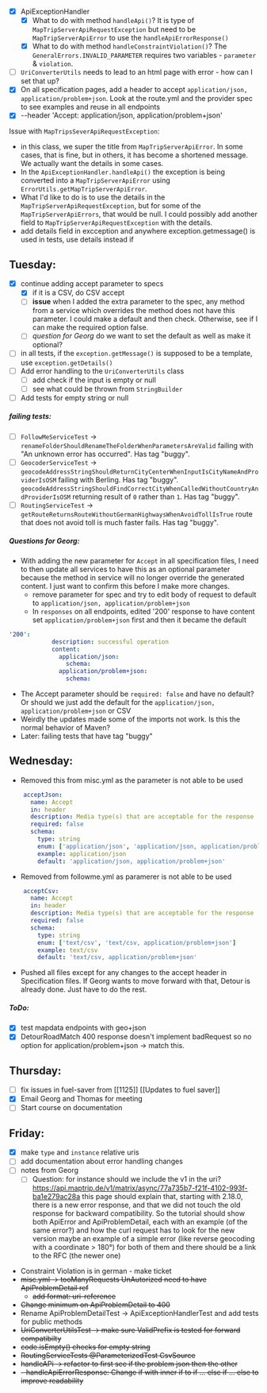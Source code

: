 - [x] ApiExceptionHandler 
	- [x] What to do with method `handleApi()`? It is type of `MapTripServerApiRequestException` but need to be `MapTripServerApiError` to use the `handleApiErrorResponse()`
	- [x] What to do with method `handleConstraintViolation()`? The `GeneralErrors.INVALID_PARAMETER` requires two variables - `parameter` & `violation`. 
- [ ] `UriConverterUtils` needs to lead to an html page with error - how can I set that up? 
- [x] On all specification pages, add a header to accept `application/json, application/problem+json`. Look at the route.yml and the provider spec to see examples and reuse in all endpoints
- [x] --header 'Accept: application/json, application/problem+json'

Issue with `MapTripsSeverApiRequestException`:
- in this class, we super the title from `MapTripServerApiError`. In some cases, that is fine, but in others, it has become a shortened message. We actually want the details in some cases. 
- In the `ApiExceptionHandler.handleApi()` the exception is being converted into a `MapTripServerApiError` using `ErrorUtils.getMapTripServerApiError`. 
- What I'd like to do is to use the details in the `MapTripServerApiRequestException`, but for some of the `MapTripServerApiErrors`, that would be null. I could possibly add another field to `MapTripServerApiRequestException` with the details. 
- add details field in excception and anywhere exception.getmessage() is used in tests, use details instead if 

## Tuesday: 
- [x] continue adding accept parameter to specs
	- [x] if it is a CSV, do CSV accept
	- [ ] **issue** when I added the extra parameter to the spec, any method from a service which overrides the method does not have this parameter. I could make a default and then check. Otherwise, see if I can make the required option false. 
	- [ ] *question for Georg* do we want to set the default as well as make it optional? 
- [ ] in all tests, if the `exception.getMessage()` is supposed to be a template, use `exception.getDetails()`
- [ ] Add error handling to the `UriConverterUtils` class 
	- [ ] add check if the input is empty or null
	- [ ] see what could be thrown from `StringBuilder`
- [ ] Add tests for empty string or null 
##### failing tests:
- [ ] `FollowMeServiceTest` -> `renameFolderShouldRenameTheFolderWhenParametersAreValid` failing with "An unknown error has occurred". Has tag "buggy".
- [ ] `GeocoderServiceTest` -> `geocodeAddressStringShouldReturnCityCenterWhenInputIsCityNameAndProviderIsOSM` failing with Berling. Has tag "buggy". `geocodeAddressStringShouldFindCorrectCityWhenCalledWithoutCountryAndProviderIsOSM` returning result of `0` rather than `1`. Has tag "buggy".
- [ ] `RoutingServiceTest` -> `getRouteReturnsRouteWithoutGermanHighwaysWhenAvoidTollIsTrue` route that does not avoid toll is much faster fails. Has tag "buggy".
##### Questions for Georg:
- With adding the new parameter for `Accept` in all specification files, I need to then update all services to have this as an optional parameter because the method in service will no longer override the generated content. I just want to confirm this before I make more changes.
	-  remove parameter for spec and try to edit body of request to default to `application/json, application/problem+json`
	- In `responses` on all endpoints, edited '200' response to have content set `application/problem+json` first and then it became the default
```yaml
'200':
            description: successful operation
            content: 
              application/json:
                schema:
              application/problem+json:
                schema:
```
- The Accept parameter should be `required: false` and have no default? Or should we just add the default for the `application/json, application/problem+json` or CSV
- Weirdly the updates made some of the imports not work. Is this the normal behavior of Maven? 
- Later: failing tests that have tag "buggy" 

## Wednesday:
- Removed this from misc.yml as the parameter is not able to be used
```yaml
    acceptJson:
      name: Accept
      in: header
      description: Media type(s) that are acceptable for the response
      required: false
      schema:
        type: string
        enum: ['application/json', 'application/json, application/problem+json']
        example: application/json 
        default: 'application/json, application/problem+json'
```
- Removed from followme.yml as paramerer is not able to be used
```yaml
    acceptCsv: 
      name: Accept
      in: header
      description: Media type(s) that are acceptable for the response
      required: false
      schema:
        type: string
        enum: ['text/csv', 'text/csv, application/problem+json']
        example: text/csv
        default: 'text/csv, application/problem+json'
```
- Pushed all files except for any changes to the accept header in Specification files. If Georg wants to move forward with that, Detour is already done. Just have to do the rest. 

##### ToDo: 
- [x] test mapdata endpoints with geo+json
- [x] DetourRoadMatch 400 response doesn't implement badRequest so no option for application/problem+json -> match this. 

## Thursday: 
- [ ] fix issues in fuel-saver from [[1125]] [[Updates to fuel saver]]
- [x] Email Georg and Thomas for meeting
- [ ] Start course on documentation

## Friday:
- [x] make `type` and `instance` relative uris
- [ ] add documentation about error handling changes
- [ ] notes from Georg
	- [ ] Question: for instance should we include the v1 in the uri? https://api.maptrip.de/v1/matrix/async/77a735b7-f21f-4102-993f-ba1e279ac28a
this page should explain that, starting with 2.18.0, there is a new error response, and that we did not touch the old response for backward compatibility. So the tutorial should show both ApiError and ApiProblemDetail, each with an example (of the same error?) and how the curl request has to look for the new version maybe an example of a simple error (like reverse geocoding with a coordinate > 180°) for both of them and there should be a link to the RFC (the newer one)

- Constraint Violation is in german - make ticket
- ~~misc.yml -> tooManyRequests UnAutorized need to have ApiProblemDetail ref~~
	- ~~add format: uri-reference~~
- ~~Change minimum on ApiProblemDetail to 400~~
- Rename ApiProblemDetailTest -> ApiExceptionHandlerTest and add tests for public methods
- ~~UriConverterUtilsTest -> make sure ValidPrefix is tested for forward compatibilty~~ 
- ~~code.isEmpty() checks for empty string~~ 
- ~~RoutingServiceTests @ParameterizedTest CsvSource~~
- ~~handleAPi -> refactor to first see if the problem json then the other~~ 
- ~~- handleApiErrorResponse: Change if with inner if to if ... else if ... else to improve readability~~